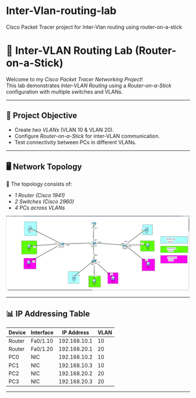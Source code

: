 # Inter-Vlan-routing-lab
Cisco Packet Tracer project for Inter-Vlan routing using router-on-a-stick 
# 🚀 Inter-VLAN Routing Lab (Router-on-a-Stick)

Welcome to my *Cisco Packet Tracer Networking Project*!  
This lab demonstrates *Inter-VLAN Routing* using a *Router-on-a-Stick* configuration with multiple switches and VLANs.  

---

## 🎯 Project Objective
- Create *two VLANs* (VLAN 10 & VLAN 20).  
- Configure *Router-on-a-Stick* for inter-VLAN communication.  
- Test connectivity between PCs in different VLANs.  

---

## 🖥 Network Topology

📌 The topology consists of:  
- *1 Router (Cisco 1941)*  
- *2 Switches (Cisco 2960)*  
- *4 PCs across VLANs*  

![Network Topology Screenshot](topology.png)  
 

---

## 📊 IP Addressing Table

| Device   | Interface       | IP Address       | VLAN |
|----------|-----------------|-----------------|------|
| Router   | Fa0/1.10        | 192.168.10.1    | 10   |
| Router   | Fa0/1.20        | 192.168.20.1    | 20   |
| PC0      | NIC             | 192.168.10.2    | 10   |
| PC1      | NIC             | 192.168.10.3    | 10   |
| PC2      | NIC             | 192.168.20.2    | 20   |
| PC3      | NIC             | 192.168.20.3    | 20   |

---


